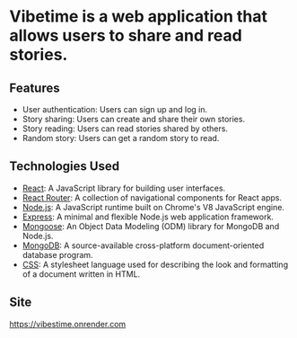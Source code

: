 
# Vibetime is a web application that allows users to share and read stories.

## Features

- User authentication: Users can sign up and log in.
- Story sharing: Users can create and share their own stories.
- Story reading: Users can read stories shared by others.
- Random story: Users can get a random story to read.

## Technologies Used

- [React](https://reactjs.org/): A JavaScript library for building user interfaces.
- [React Router](https://reactrouter.com/): A collection of navigational components for React apps.
- [Node.js](https://nodejs.org/): A JavaScript runtime built on Chrome's V8 JavaScript engine.
- [Express](https://expressjs.com/): A minimal and flexible Node.js web application framework.
- [Mongoose](https://mongoosejs.com/): An Object Data Modeling (ODM) library for MongoDB and Node.js.
- [MongoDB](https://www.mongodb.com/): A source-available cross-platform document-oriented database program.
- [CSS](https://developer.mozilla.org/en-US/docs/Web/CSS): A stylesheet language used for describing the look and formatting of a document written in HTML.
## Site

https://vibestime.onrender.com